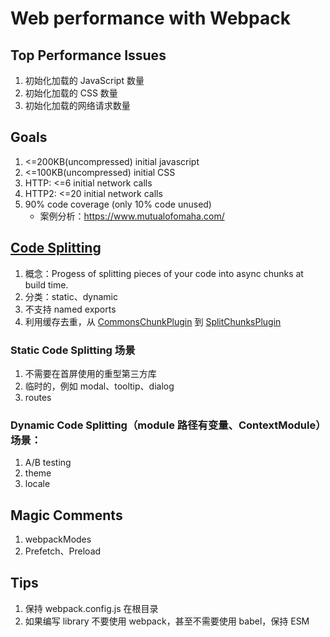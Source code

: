 # Web performance with Webpack

## Top Performance Issues

1. 初始化加载的 JavaScript 数量
2. 初始化加载的 CSS 数量
3. 初始化加载的网络请求数量

## Goals

1. <=200KB(uncompressed) initial javascript
2. <=100KB(uncompressed) initial CSS
3. HTTP: <=6 initial network calls
4. HTTP2: <=20 initial network calls
5. 90% code coverage (only 10% code unused)
   - 案例分析：https://www.mutualofomaha.com/

## [Code Splitting](https://webpack.js.org/guides/code-splitting/)

1. 概念：Progess of splitting pieces of your code into async chunks at build time.
2. 分类：static、dynamic
3. 不支持 named exports
4. 利用缓存去重，从 [CommonsChunkPlugin](https://webpack.js.org/plugins/commons-chunk-plugin/) 到 [SplitChunksPlugin](https://webpack.js.org/plugins/split-chunks-plugin/)

### Static Code Splitting 场景

1. 不需要在首屏使用的重型第三方库
2. 临时的，例如 modal、tooltip、dialog
3. routes

### Dynamic Code Splitting（module 路径有变量、ContextModule）场景：

1. A/B testing
2. theme
3. locale

## Magic Comments

1. webpackModes
2. Prefetch、Preload

## Tips

1. 保持 webpack.config.js 在根目录
2. 如果编写 library 不要使用 webpack，甚至不需要使用 babel，保持 ESM
